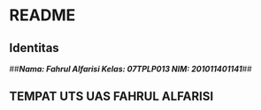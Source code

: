 # README

## **Identitas**

 ##***Nama: Fahrul Alfarisi
 Kelas: 07TPLP013
 NIM: 201011401141***##

## **TEMPAT UTS UAS FAHRUL ALFARISI**

